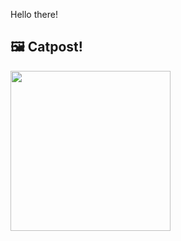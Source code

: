 Hello there!



## 🖼️ Catpost!

<sub>
    <img src="https://cdn2.thecatapi.com/images/UeB82YdFZ.jpg" height="256">
</sub>

